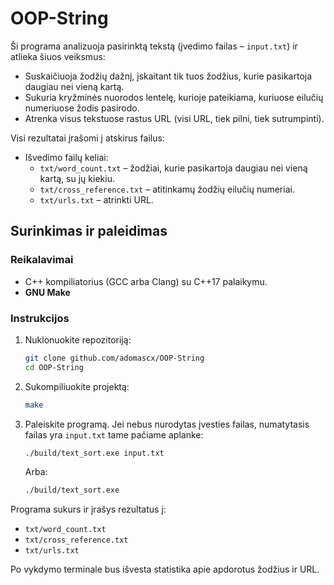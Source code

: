 # OOP-String

Ši programa analizuoja pasirinktą tekstą (įvedimo failas – `input.txt`) ir atlieka šiuos veiksmus:

- Suskaičiuoja žodžių dažnį, įskaitant tik tuos žodžius, kurie pasikartoja daugiau nei vieną kartą.
- Sukuria kryžminės nuorodos lentelę, kurioje pateikiama, kuriuose eilučių numeriuose žodis pasirodo.
- Atrenka visus tekstuose rastus URL (visi URL, tiek pilni, tiek sutrumpinti).

Visi rezultatai įrašomi į atskirus failus:

- Išvedimo failų keliai:
  - `txt/word_count.txt` – žodžiai, kurie pasikartoja daugiau nei vieną kartą, su jų kiekiu.
  - `txt/cross_reference.txt` – atitinkamų žodžių eilučių numeriai.
  - `txt/urls.txt` – atrinkti URL.

## Surinkimas ir paleidimas

### Reikalavimai

- C++ kompiliatorius (GCC arba Clang) su C++17 palaikymu.
- **GNU Make**

### Instrukcijos

1. Nuklonuokite repozitoriją:

   ```bash
   git clone github.com/adomascx/OOP-String
   cd OOP-String
   ```

2. Sukompiliuokite projektą:

   ```bash
   make
   ```

3. Paleiskite programą. Jei nebus nurodytas įvesties failas, numatytasis failas yra `input.txt` tame pačiame aplanke:

   ```bash
   ./build/text_sort.exe input.txt
   ```

   Arba:

   ```bash
   ./build/text_sort.exe
   ```

Programa sukurs ir įrašys rezultatus į:

- `txt/word_count.txt`
- `txt/cross_reference.txt`
- `txt/urls.txt`

Po vykdymo terminale bus išvesta statistika apie apdorotus žodžius ir URL.
